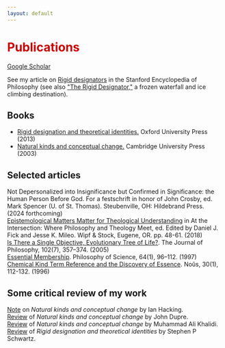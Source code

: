 ```yaml
---
layout: default
---
```


<h1 style="color: #cc0000;">Publications</h1>
<a href="https://scholar.google.com/citations?user=MJBagbcAAAAJ&hl=en" target="_blank">Google Scholar</a>

See my article on <a href="https://plato.stanford.edu/entries/rigid-designators/" target="_blank">Rigid designators</a> in the Stanford Encyclopedia of Philosophy
(see also <a href="https://www.youtube.com/watch?v=T5SoakDeVeQ" target="_blank">"The Rigid Designator,"</a> a frozen waterfall and ice climbing destination).

## Books
- <a href="https://academic.oup.com/book/12203" target="_blank">Rigid designation and theoretical identities.</a> Oxford University Press (2013)
- <a href="https://www.cambridge.org/core/books/natural-kinds-and-conceptual-change/3D4C4384542F3BD43483298699628E6C" target="_blank">Natural kinds and conceptual change.</a> Cambridge University Press (2003)

## Selected articles

Not Depersonalized into Insignificance but Confirmed in Significance:  the Human Person Before God. For a festschrift in honor of John Crosby, ed. Mark Spencer (U. of St. Thomas).  Steubenville, OH:  Hildebrand Press. (2024 forthcoming)  
<a href="https://digitalcommons.hope.edu/cgi/viewcontent.cgi?article=2557&context=faculty_publications" target="_blank">Epistemological Matters Matter for Theological Understanding</a> in At the Intersection:  Where Philosophy and Theology Meet, ed. Edited by Daniel J. Fick and Jesse K. Mileo. Wipf & Stock, Eugene, OR. pp. 48-61. (2018)  
<a href="https://www.jstor.org/stable/3655627" target="_blank">Is There a Single Objective, Evolutionary Tree of Life?</a>. The Journal of Philosophy, 102(7), 357–374. (2005)  
<a href="https://www.jstor.org/stable/188371" target="_blank">Essential Membership</a>. Philosophy of Science, 64(1), 96–112.  (1997)  
<a href="https://www.jstor.org/stable/188371" target="_blank">Chemical Kind Term Reference and the Discovery of Essence</a>. Noûs, 30(1), 112-132.  (1996)

## Some critical review of my work

<a href="https://academic.oup.com/analysis/article-abstract/67/4/269/2740439" target="_blank">Note</a> on <i>Natural kinds and conceptual change</i> by Ian Hacking.  
<a href="https://ndpr.nd.edu/reviews/natural-kinds-and-conceptual-change/" target="_blank">Review</a> of <i>Natural kinds and conceptual change</i> by John Dupre.  
<a href="https://www.cambridge.org/core/journals/philosophy-of-science/article/abs/joseph-laporte-natural-kinds-and-conceptual-change-cambridge-cambridge-university-press-2003-232-pp-7000-cloth/B4C9A3E1278B2BF3A94052FACFD79143" target="_blank">Review</a> of <i>Natural kinds and conceptual change</i> by Muhammad Ali Khalidi.  
<a href="https://ndpr.nd.edu/reviews/rigid-designation-and-theoretical-identities/" target="_blank">Review</a> of <i>Rigid designation and theoretical identities</i> by Stephen P Schwartz.
